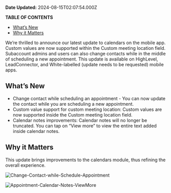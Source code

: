 **Date Updated:** 2024-08-15T02:07:54.000Z
  
  
**TABLE OF CONTENTS**

* [What’s New](#What%E2%80%99s-New)
* [Why it Matters](#Why-it-Matters)

We’re thrilled to announce our latest update to calendars on the mobile app. Custom values are now supported within the Custom meeting location field. Subaccount admins and users can also change contacts while in the middle of scheduling a new appointment. This update is available on HighLevel, LeadConnector, and White-labelled (update needs to be requested) mobile apps.

## **What’s New**

* Change contact while scheduling an appointment - You can now update the contact while you are scheduling a new appointment.
* Custom value support for custom meeting location: Custom values are now supported inside the Custom meeting location field.
* Calendar notes improvements: Calendar notes will no longer be truncated. You can tap on “View more” to view the entire text added inside calendar notes.

## **Why it Matters**

This update brings improvements to the calendars module, thus refining the overall experience.

![Change-Contact-while-Schedule-Appointment](https://s3.amazonaws.com/cdn.freshdesk.com/data/helpdesk/attachments/production/155031061982/original/Hxj7PYs-nQBYeGZTwIVFHFqothma5oBUdg.jpeg?1723667792)

![Appointment-Calendar-Notes-ViewMore](https://s3.amazonaws.com/cdn.freshdesk.com/data/helpdesk/attachments/production/155031061983/original/HtZ5gfg8AhXKg5-qK0MxFieL9L99qTZWPw.jpeg?1723667792)

  